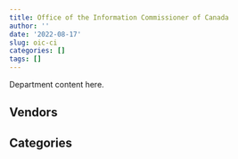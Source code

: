 ```yaml
---
title: Office of the Information Commissioner of Canada
author: ''
date: '2022-08-17'
slug: oic-ci
categories: []
tags: []
---
```


<script src="/rmarkdown-libs/htmlwidgets/htmlwidgets.js"></script>
<link href="/rmarkdown-libs/datatables-css/datatables-crosstalk.css" rel="stylesheet" />
<script src="/rmarkdown-libs/datatables-binding/datatables.js"></script>
<script src="/rmarkdown-libs/jquery/jquery-3.6.0.min.js"></script>
<link href="/rmarkdown-libs/dt-core-bootstrap/css/dataTables.bootstrap.min.css" rel="stylesheet" />
<link href="/rmarkdown-libs/dt-core-bootstrap/css/dataTables.bootstrap.extra.css" rel="stylesheet" />
<script src="/rmarkdown-libs/dt-core-bootstrap/js/jquery.dataTables.min.js"></script>
<script src="/rmarkdown-libs/dt-core-bootstrap/js/dataTables.bootstrap.min.js"></script>
<link href="/rmarkdown-libs/crosstalk/css/crosstalk.min.css" rel="stylesheet" />
<script src="/rmarkdown-libs/crosstalk/js/crosstalk.min.js"></script>
<script src="/rmarkdown-libs/htmlwidgets/htmlwidgets.js"></script>
<link href="/rmarkdown-libs/datatables-css/datatables-crosstalk.css" rel="stylesheet" />
<script src="/rmarkdown-libs/datatables-binding/datatables.js"></script>
<script src="/rmarkdown-libs/jquery/jquery-3.6.0.min.js"></script>
<link href="/rmarkdown-libs/dt-core-bootstrap/css/dataTables.bootstrap.min.css" rel="stylesheet" />
<link href="/rmarkdown-libs/dt-core-bootstrap/css/dataTables.bootstrap.extra.css" rel="stylesheet" />
<script src="/rmarkdown-libs/dt-core-bootstrap/js/jquery.dataTables.min.js"></script>
<script src="/rmarkdown-libs/dt-core-bootstrap/js/dataTables.bootstrap.min.js"></script>
<link href="/rmarkdown-libs/crosstalk/css/crosstalk.min.css" rel="stylesheet" />
<script src="/rmarkdown-libs/crosstalk/js/crosstalk.min.js"></script>

Department content here.

## Vendors

<div id="htmlwidget-1" style="width:100%;height:auto;" class="datatables html-widget"></div>
<script type="application/json" data-for="htmlwidget-1">{"x":{"style":"bootstrap","filter":"none","vertical":false,"data":[["<a href=\"/vendors/advanced_business_interiors/\">ADVANCED BUSINESS INTERIORS<\/a>","<a href=\"/vendors/altis_human_resources/\">ALTIS HUMAN RESOURCES<\/a>","<a href=\"/vendors/canon/\">CANON<\/a>","<a href=\"/vendors/carahsoft_technology/\">CARAHSOFT TECHNOLOGY<\/a>","<a href=\"/vendors/cdw_canada/\">CDW CANADA<\/a>","<a href=\"/vendors/coradix_technology_consulting/\">CORADIX TECHNOLOGY CONSULTING<\/a>","<a href=\"/vendors/donna_cona/\">DONNA CONA<\/a>","<a href=\"/vendors/dynamic_personnel_consultants/\">DYNAMIC PERSONNEL CONSULTANTS<\/a>","<a href=\"/vendors/excel_human_resources/\">EXCEL HUMAN RESOURCES<\/a>","<a href=\"/vendors/fmc_professionals/\">FMC PROFESSIONALS<\/a>","<a href=\"/vendors/gartner/\">GARTNER<\/a>","<a href=\"/vendors/ids_systems_consultants/\">IDS SYSTEMS CONSULTANTS<\/a>","<a href=\"/vendors/info_tech_research_group/\">INFO TECH RESEARCH GROUP<\/a>","<a href=\"/vendors/ipss/\">IPSS<\/a>","<a href=\"/vendors/itex/\">ITEX<\/a>","<a href=\"/vendors/lannick_contract_solutions/\">LANNICK CONTRACT SOLUTIONS<\/a>","<a href=\"/vendors/les_traductions_tessier/\">LES TRADUCTIONS TESSIER<\/a>","<a href=\"/vendors/lexisnexis_canada/\">LEXISNEXIS CANADA<\/a>","<a href=\"/vendors/makwa_resourcing/\">MAKWA RESOURCING<\/a>","<a href=\"/vendors/microsoft_canada/\">MICROSOFT CANADA<\/a>","<a href=\"/vendors/moerae_solutions/\">MOERAE SOLUTIONS<\/a>","<a href=\"/vendors/nisha_techonologies/\">NISHA TECHONOLOGIES<\/a>","<a href=\"/vendors/portage_personnel/\">PORTAGE PERSONNEL<\/a>","<a href=\"/vendors/raymond_chabot_grant_thornton/\">RAYMOND CHABOT GRANT THORNTON<\/a>","<a href=\"/vendors/sierra_systems_group/\">SIERRA SYSTEMS GROUP<\/a>","<a href=\"/vendors/softchoice/\">SOFTCHOICE<\/a>","<a href=\"/vendors/teknion/\">TEKNION<\/a>","<a href=\"/vendors/the_aim_group/\">THE AIM GROUP<\/a>","<a href=\"/vendors/toyota_canada/\">TOYOTA CANADA<\/a>","<a href=\"/vendors/turtle_island_staffing/\">TURTLE ISLAND STAFFING<\/a>","<a href=\"/vendors/vmware/\">VMWARE<\/a>","<a href=\"/vendors/zycom/\">ZYCOM<\/a>"],["$    43,049.86","$   205,822.54",null,"$     1,883.82",null,"$    19,998.76","$    38,988.31","$   111,890.61","$   317,146.01",null,null,null,null,null,"$    16,394.53",null,null,null,"$   142,473.47",null,null,"$    10,542.06",null,null,"$     8,754.03","$       541.75","$    85,088.88","$   114,642.78",null,null,"$     7,283.65","$   105,427.01"],[null,"$   926,348.15",null,"$    11,339.17","$    88,089.40","$    14,103.21",null,"$   273,217.47","$   721,836.77","$   106,760.54","$    15,639.51","$    15,403.90","$    17,787.68","$    24,999.27","$    19,115.50","$   399,492.13","$    16,231.32",null,"$    97,594.33","$    83,734.72","$     4,545.06",null,"$   253,527.64","$    68,783.79","$    15,705.75","$    17,172.43","$    40,365.22","$    78,530.31","$    55,243.41","$    10,243.75","$     7,283.65","$     6,641.46"],[null,"$ 1,677,657.50","$     7,507.02",null,"$    45,326.92","$    43,376.27",null,null,"$   427,968.66","$   163,753.01","$    64,313.35","$    57,161.96","$     8,676.92","$     4,045.99",null,"$   234,665.12",null,null,null,"$   120,871.96","$    53,661.03","$   125,707.19",null,null,null,"$    27,801.72","$    21,061.27",null,null,"$    31,505.97","$     7,303.61","$    49,607.63"],[null,"$   158,616.08","$    18,026.72",null,"$    40,335.91","$    43,257.76",null,null,"$     5,101.68",null,"$    67,807.26","$    44,622.41",null,"$     8,738.37",null,"$   366,788.00",null,"$     1,734.69",null,"$   120,541.71",null,null,null,null,null,"$    22,223.52",null,"$   388,902.54",null,null,"$        19.96","$    79,687.91"]],"container":"<table class=\"table table-striped table-hover row-border order-column display\">\n  <thead>\n    <tr>\n      <th>Vendor<\/th>\n      <th>2017-2018<\/th>\n      <th>2018-2019<\/th>\n      <th>2019-2020<\/th>\n      <th>2020-2021<\/th>\n    <\/tr>\n  <\/thead>\n<\/table>","options":{"order":[[4,"desc"]],"pageLength":10,"autoWidth":true,"columnDefs":[],"orderClasses":false}},"evals":[],"jsHooks":[]}</script>

## Categories

<div id="htmlwidget-2" style="width:100%;height:auto;" class="datatables html-widget"></div>
<script type="application/json" data-for="htmlwidget-2">{"x":{"style":"bootstrap","filter":"none","vertical":false,"data":[["<a href=\"/categories/1_facilities_and_construction/\">Facilities and construction<\/a>","<a href=\"/categories/10_office_management/\">Office management<\/a>","<a href=\"/categories/2_professional_services/\">Professional services<\/a>","<a href=\"/categories/3_information_technology/\">Information technology<\/a>","<a href=\"/categories/4_medical/\">Medical<\/a>","<a href=\"/categories/5_transportation_and_logistics/\">Transportation and logistics<\/a>","<a href=\"/categories/8_security_and_protection/\">Security and protection<\/a>","<a href=\"/categories/9_human_capital/\">Human capital<\/a>"],[null,"$   164,068.91","$ 1,188,485.79","$   250,435.36",null,null,null,"$    10,290.26"],["$    17,233.72","$    52,612.49","$ 3,653,087.65","$   478,278.65",null,"$    55,243.41",null,"$    77,925.02"],[null,"$    38,581.91","$ 2,650,738.33","$   714,371.07",null,null,null,"$   132,792.92"],[null,"$    70,006.92","$   852,145.19","$   880,191.95","$     7,157.66",null,"$    16,799.74","$    69,541.95"]],"container":"<table class=\"table table-striped table-hover row-border order-column display\">\n  <thead>\n    <tr>\n      <th>Category<\/th>\n      <th>2017-2018<\/th>\n      <th>2018-2019<\/th>\n      <th>2019-2020<\/th>\n      <th>2020-2021<\/th>\n    <\/tr>\n  <\/thead>\n<\/table>","options":{"order":[[4,"desc"]],"pageLength":20,"autoWidth":true,"columnDefs":[],"orderClasses":false,"lengthMenu":[10,20,25,50,100]}},"evals":[],"jsHooks":[]}</script>
